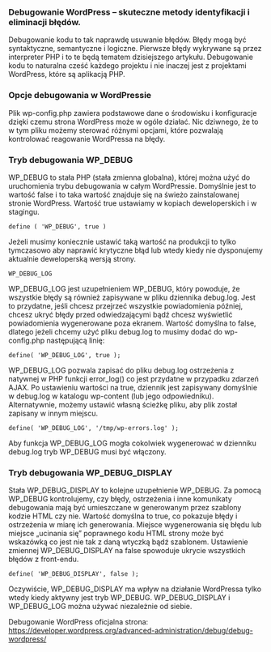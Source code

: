 ### Debugowanie WordPress – skuteczne metody identyfikacji i eliminacji błędów.

Debugowanie kodu to tak naprawdę usuwanie błędów. Błędy mogą być syntaktyczne, semantyczne i logiczne. Pierwsze błędy wykrywane są przez interpreter PHP i to te będą tematem dzisiejszego artykułu. Debugowanie kodu to naturalna cześć każdego projektu i nie inaczej jest z projektami WordPress, które są aplikacją PHP.

### Opcje debugowania w WordPressie
Plik wp-config.php zawiera podstawowe dane o środowisku i konfiguracje dzięki czemu strona WordPress może w ogóle działać. Nic dziwnego, że to w tym pliku możemy sterować różnymi opcjami, które pozwalają kontrolować reagowanie WordPressa na błędy.

### Tryb debugowania WP_DEBUG
WP_DEBUG to stała PHP (stała zmienna globalna), której można użyć do uruchomienia trybu debugowania w całym WordPressie. Domyślnie jest to wartość false i to taka wartość znajduje się na świeżo zainstalowanej stronie WordPress. Wartość true ustawiamy w kopiach deweloperskich i w stagingu.
```
define ( 'WP_DEBUG', true )
```
Jeżeli musimy koniecznie ustawić taką wartość na produkcji to tylko tymczasowo aby  naprawić krytyczne błąd lub wtedy kiedy nie dysponujemy aktualnie deweloperską wersją strony.
```
WP_DEBUG_LOG
```

WP_DEBUG_LOG jest uzupełnieniem WP_DEBUG, który powoduje, że wszystkie błędy są również zapisywane w pliku dziennika debug.log. Jest to przydatne, jeśli chcesz przejrzeć wszystkie powiadomienia później, chcesz ukryć błędy przed odwiedzającymi bądź chcesz wyświetlić powiadomienia wygenerowane poza ekranem. Wartość domyślna to false, dlatego jeżeli chcemy użyć pliku debug.log to musimy dodać do wp-config.php następującą linię:
```
define( 'WP_DEBUG_LOG', true );
```
WP_DEBUG_LOG pozwala zapisać do pliku debug.log ostrzeżenia z natywnej w PHP funkcji error_log() co jest przydatne w przypadku zdarzeń AJAX. Po ustawieniu wartości na true, dziennik jest zapisywany domyślnie w debug.log w katalogu wp-content (lub jego odpowiedniku). Alternatywnie, możemy ustawić własną ścieżkę pliku, aby plik został zapisany w innym miejscu.

```
define( 'WP_DEBUG_LOG', '/tmp/wp-errors.log' );
```
Aby funkcja WP_DEBUG_LOG mogła cokolwiek wygenerować w dzienniku debug.log tryb WP_DEBUG musi być włączony.

### Tryb debugowania WP_DEBUG_DISPLAY
Stała WP_DEBUG_DISPLAY to kolejne uzupełnienie WP_DEBUG. Za pomocą WP_DEBUG kontrolujemy, czy błędy, ostrzeżenia i inne komunikaty debugowania mają być umieszczane w generowanym przez szablony kodzie HTML czy nie. Wartość domyślna to true, co pokazuje błędy i ostrzeżenia w miarę ich generowania. Miejsce wygenerowania się błędu lub miejsce „ucinania się” poprawnego kodu HTML strony może być wskazówką co jest nie tak z daną wtyczką bądź szablonem. Ustawienie zmiennej WP_DEBUG_DISPLAY na false spowoduje ukrycie wszystkich błędów z front-endu.
```
define( 'WP_DEBUG_DISPLAY', false );
```
Oczywiście, WP_DEBUG_DISPLAY ma wpływ na działanie WordPressa tylko wtedy kiedy aktywny jest tryb WP_DEBUG. WP_DEBUG_DISPLAY i WP_DEBUG_LOG można używać niezależnie od siebie.

Debugowanie WordPress oficjalna strona: https://developer.wordpress.org/advanced-administration/debug/debug-wordpress/